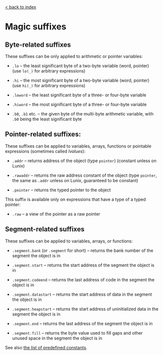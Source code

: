 [< back to index](../doc_index.md)

# Magic suffixes

## Byte-related suffixes

These suffixes can be only applied to arithmetic or pointer variables: 

* `.lo` – the least significant byte of a two-byte variable (word, pointer) (use `lo(_)` for arbitrary expressions)

* `.hi` – the most significant byte of a two-byte variable (word, pointer) (use `hi(_)` for arbitrary expressions)

* `.loword` – the least significant byte of a three- or four-byte variable

* `.hiword` – the most significant byte of a three- or four-byte variable

* `.b0`, `.b1` etc. – the given byte of the multi-byte arithmetic variable, with `.b0` being the least significant byte

## Pointer-related suffixes:

These suffixes can be applied to variables, arrays, functions or pointable expressions (sometimes called _lvalues_): 

* `.addr` – returns address of the object (type `pointer`) (constant unless on Lunix)

* `.rawaddr` – returns the raw address constant of the object (type `pointer`, the same as `.addr` unless on Lunix, guaranteed to be constant)

* `.pointer` – returns the typed pointer to the object

This suffix is available only on expressions that have a type of a typed pointer:

* `.raw` – a view of the pointer as a raw pointer

## Segment-related suffixes

These suffixes can be applied to variables, arrays, or functions:

* `.segment.bank` (or `.segment` for short) – returns the bank number of the segment the object is in 

* `.segment.start` – returns the start address of the segment the object is in 

* `.segment.codeend` – returns the last address of code in the segment the object is in 

* `.segment.datastart` – returns the start address of data in the segment the object is in 

* `.segment.heapstart` – returns the start address of uninitialized data in the segment the object is in 

* `.segment.end` – returns the last address of the segment the object is in

* `.segment.fill` – returns the byte value used to fill gaps and other unused space in the segment the object is in

See also [the list of predefined constants](./predefined_constants.md).
 